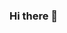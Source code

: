 ### Hi there 👋

<!--
**newhajinyoon/newhajinyoon** is a ✨ _special_ ✨ repository because its `README.md` (this file) appears on your GitHub profile.

Here are some ideas to get you started:

- 🔭 프나펑이나 유튜브 관련한걸 많이 만듬.
- 🌱 자바스크립트, 파이썬을 배우는중
- 💬 진윤#0900
- 📫 newhajinyoon@gmail.com
- ⚡ 팩트: 코딩 보단 디자인
